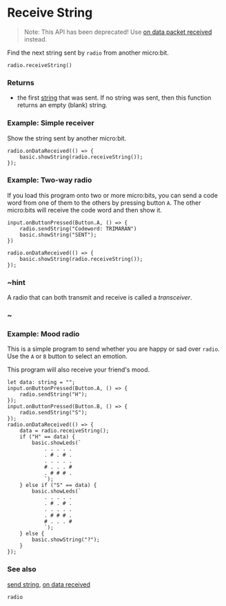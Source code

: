 # Receive String

> Note: This API has been deprecated! Use [on data packet received](/reference/radio/on-data-packet-received) instead.

Find the next string sent by `radio` from another micro:bit.

```sig
radio.receiveString()
```

### Returns

* the first [string](/reference/types/string) that was sent. If no
  string was sent, then this function returns an empty (blank) string.

### Example: Simple receiver

Show the string sent by another micro:bit.

```blocks
radio.onDataReceived(() => {
    basic.showString(radio.receiveString());
});
```

### Example: Two-way radio

If you load this program onto two or more micro:bits, you can send a code word from one of them to the others by pressing button `A`.
The other micro:bits will receive the code word and then show it.

```blocks
input.onButtonPressed(Button.A, () => {
    radio.sendString("Codeword: TRIMARAN")
    basic.showString("SENT");
})

radio.onDataReceived(() => {
    basic.showString(radio.receiveString());
});
```

### ~hint

A radio that can both transmit and receive is called a _transceiver_.

### ~

### Example: Mood radio

This is a simple program to send whether you are happy or sad over ```radio```.
Use the `A` or `B` button to select an emotion.

This program will also receive your friend's mood.

```blocks
let data: string = "";
input.onButtonPressed(Button.A, () => {
    radio.sendString("H");
});
input.onButtonPressed(Button.B, () => {
    radio.sendString("S");
});
radio.onDataReceived(() => {
    data = radio.receiveString();
    if ("H" == data) {
        basic.showLeds(`
            . . . . .
            . # . # .
            . . . . .
            # . . . #
            . # # # .
            `);
    } else if ("S" == data) {
        basic.showLeds(`
            . . . . .
            . # . # .
            . . . . .
            . # # # .
            # . . . #
            `);
    } else {
        basic.showString("?");
    }
});
```

### See also

[send string](/reference/radio/send-string), [on data received](/reference/radio/on-data-received)

```package
radio
```